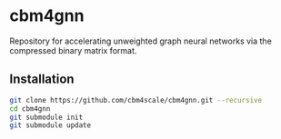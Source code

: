 # cbm4gnn
Repository for accelerating unweighted graph neural networks via the compressed binary matrix format. 

## Installation
```bash
git clone https://github.com/cbm4scale/cbm4gnn.git --recursive 
cd cbm4gnn
git submodule init
git submodule update
```